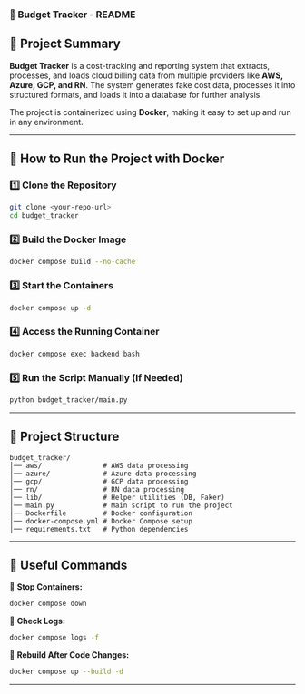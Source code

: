 ### **📘 Budget Tracker - README**  

## **📌 Project Summary**  
**Budget Tracker** is a cost-tracking and reporting system that extracts, processes, and loads cloud billing data from multiple providers like **AWS, Azure, GCP, and RN**. The system generates fake cost data, processes it into structured formats, and loads it into a database for further analysis.  

The project is containerized using **Docker**, making it easy to set up and run in any environment.  

---

## **🚀 How to Run the Project with Docker**  

### **1️⃣ Clone the Repository**  
```bash
git clone <your-repo-url>
cd budget_tracker
```

### **2️⃣ Build the Docker Image**  
```bash
docker compose build --no-cache
```

### **3️⃣ Start the Containers**  
```bash
docker compose up -d
```

### **4️⃣ Access the Running Container**  
```bash
docker compose exec backend bash
```

### **5️⃣ Run the Script Manually (If Needed)**  
```bash
python budget_tracker/main.py
```

---

## **📌 Project Structure**
```
budget_tracker/
│── aws/               # AWS data processing
│── azure/             # Azure data processing
│── gcp/               # GCP data processing
│── rn/                # RN data processing
│── lib/               # Helper utilities (DB, Faker)
│── main.py            # Main script to run the project
│── Dockerfile         # Docker configuration
│── docker-compose.yml # Docker Compose setup
│── requirements.txt   # Python dependencies
```

---

## **📌 Useful Commands**
🔹 **Stop Containers:**  
```bash
docker compose down
```

🔹 **Check Logs:**  
```bash
docker compose logs -f
```

🔹 **Rebuild After Code Changes:**  
```bash
docker compose up --build -d
```

---
